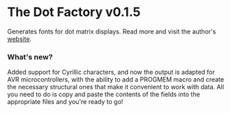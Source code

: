 # The Dot Factory v0.1.5
Generates fonts for dot matrix displays. Read more and visit the author's [website](http://www.eran.io/the-dot-factory-an-lcd-font-and-image-generator/).

### What's new?
Added support for Cyrillic characters, and now the output is adapted for AVR microcontrollers, with the ability to add a PROGMEM macro and create the necessary structural ones that make it convenient to work with data. All you need to do is copy and paste the contents of the fields into the appropriate files and you're ready to go!
